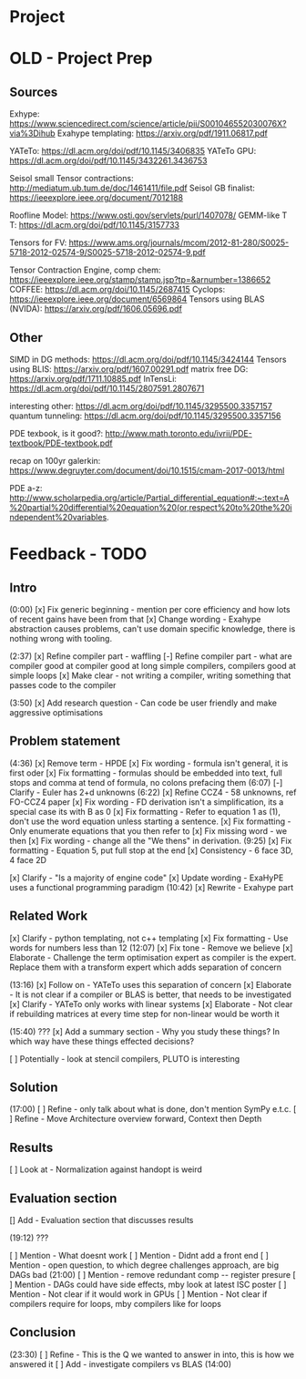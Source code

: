 # Project








# OLD - Project Prep
## Sources
Exhype: https://www.sciencedirect.com/science/article/pii/S001046552030076X?via%3Dihub
Exahype templating: https://arxiv.org/pdf/1911.06817.pdf

YATeTo: https://dl.acm.org/doi/pdf/10.1145/3406835
YATeTo GPU: https://dl.acm.org/doi/pdf/10.1145/3432261.3436753

Seisol small Tensor contractions: http://mediatum.ub.tum.de/doc/1461411/file.pdf
Seisol GB finalist: https://ieeexplore.ieee.org/document/7012188


Roofline Model: https://www.osti.gov/servlets/purl/1407078/
GEMM-like T T: https://dl.acm.org/doi/pdf/10.1145/3157733

Tensors for FV: https://www.ams.org/journals/mcom/2012-81-280/S0025-5718-2012-02574-9/S0025-5718-2012-02574-9.pdf


Tensor Contraction Engine, comp chem: https://ieeexplore.ieee.org/stamp/stamp.jsp?tp=&arnumber=1386652 
COFFEE: https://dl.acm.org/doi/10.1145/2687415
Cyclops: https://ieeexplore.ieee.org/document/6569864
Tensors using BLAS (NVIDA): https://arxiv.org/pdf/1606.05696.pdf

## Other
SIMD in DG methods: https://dl.acm.org/doi/pdf/10.1145/3424144
Tensors using BLIS: https://arxiv.org/pdf/1607.00291.pdf
matrix free DG: https://arxiv.org/pdf/1711.10885.pdf
InTensLi: https://dl.acm.org/doi/pdf/10.1145/2807591.2807671

interesting other: https://dl.acm.org/doi/pdf/10.1145/3295500.3357157
quantum tunneling: https://dl.acm.org/doi/pdf/10.1145/3295500.3357156

PDE texbook, is it good?: http://www.math.toronto.edu/ivrii/PDE-textbook/PDE-textbook.pdf

recap on 100yr galerkin: https://www.degruyter.com/document/doi/10.1515/cmam-2017-0013/html

PDE a-z: http://www.scholarpedia.org/article/Partial_differential_equation#:~:text=A%20partial%20differential%20equation%20(or,respect%20to%20the%20independent%20variables.

# Feedback - TODO
## Intro
(0:00)
[x] Fix generic beginning - mention per core efficiency and how lots of recent gains have been from that 
[x] Change wording - Exahype abstraction causes problems, can't use domain specific knowledge, there is nothing wrong with tooling.

(2:37)
[x] Refine compiler part - waffling
[-] Refine compiler part - what are compiler good at compiler good at long simple compilers, compilers good at simple loops
[x] Make clear - not writing a compiler, writing something that passes code to the compiler

(3:50)
[x] Add research question - Can code be user friendly and make aggressive optimisations 


## Problem statement
(4:36)
[x] Remove term - HPDE
[x] Fix wording - formula isn't general, it is first oder
[x] Fix formatting - formulas should be embedded into text, full stops and comma at tend of formula, no colons prefacing them 
(6:07)
[-] Clarify - Euler has 2+d unknowns
(6:22)
[x] Refine CCZ4 - 58 unknowns, ref FO-CCZ4 paper
[x] Fix wording - FD derivation isn't a simplification, its a special case its with B as 0
[x] Fix formatting - Refer to equation 1 as (1), don't use the word equation unless starting a sentence.
[x] Fix formatting - Only enumerate equations that you then refer to
[x] Fix missing word - we then
[x] Fix wording - change all the "We thens" in derivation.
(9:25)
[x] Fix formatting - Equation 5, put full stop at the end
[x] Consistency - 6 face 3D, 4 face 2D 

[x] Clarify - "Is a majority of engine code"
[x] Update wording - ExaHyPE uses a functional programming paradigm
(10:42)
[x] Rewrite - Exahype part

## Related Work
[x] Clarify - python templating, not c++ templating
[x] Fix formatting - Use words for numbers less than 12
(12:07)
[x] Fix tone - Remove we believe
[x] Elaborate - Challenge the term optimisation expert as compiler is the expert. Replace them with a transform expert which adds separation of concern

(13:16)
[x] Follow on - YATeTo uses this separation of concern
[x] Elaborate - It is not clear if a compiler or BLAS is better, that needs to be investigated
[x] Clarify - YATeTo only works with linear systems
[x] Elaborate - Not clear if rebuilding matrices at every time step for non-linear would be worth it

(15:40)
???
[x] Add a summary section - Why you study these things? In which way have these things effected decisions?

[ ] Potentially - look at stencil compilers, PLUTO is interesting

## Solution
(17:00)
[ ] Refine - only talk about what is done, don't mention SymPy e.t.c.
[ ] Refine - Move Architecture overview forward, Context then Depth

## Results
[ ] Look at - Normalization against handopt is weird

## Evaluation section
[] Add  - Evaluation section that discusses results

(19:12)
???

[ ] Mention - What doesnt work
[ ] Mention - Didnt add a front end
[ ] Mention - open question, to which degree challenges approach, are big DAGs bad
(21:00)
[ ] Mention - remove redundant comp -- register presure
[ ] Mention - DAGs could have side effects, mby look at latest ISC poster
[ ] Mention - Not clear if it would work in GPUs
[ ] Mention - Not clear if compilers require for loops, mby compilers like for loops

## Conclusion
(23:30)
[ ] Refine - This is the Q we wanted to answer in into, this is how we answered it
[ ] Add - investigate compilers vs BLAS (14:00)
